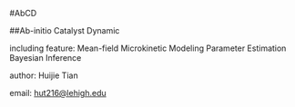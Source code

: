 #AbCD

##Ab-initio Catalyst Dynamic

including feature:
Mean-field Microkinetic Modeling
Parameter Estimation
Bayesian Inference

author: Huijie Tian

email: hut216@lehigh.edu